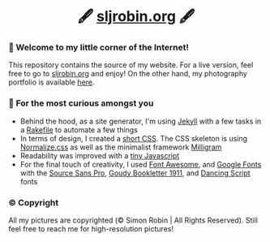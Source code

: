 <h1 align="center">🖋️ <a href="https://sljrobin.org" title="sljrobin.org">sljrobin.org</a> 🖋️</h1>

### 👋 Welcome to my little corner of the Internet!
This repository contains the source of my website. For a live version, feel free to go to [sljrobin.org](https://sljrobin.org) and enjoy! On the other hand, my photography portfolio is available [here](https://sljrobin.org/photography/).

### 🔎 For the most curious amongst you
* Behind the hood, as a site generator, I'm using [Jekyll](https://jekyllrb.com/) with a few tasks in a [Rakefile](https://ruby.github.io/rake/doc/rakefile_rdoc.html) to automate a few things
* In terms of design, I created a [short CSS](./assets/css/style.css). The CSS skeleton is using [Normalize.css](https://necolas.github.io/normalize.css/) as well as the minimalist framework [Milligram](https://milligram.io/)
* Readability was improved with a [tiny Javascript](./assets/js/scroll.js)
* For the final touch of creativity, I used [Font Awesome](https://fontawesome.com/), and [Google Fonts](https://fonts.google.com/) with the [Source Sans Pro](https://fonts.google.com/specimen/Source+Sans+Pro), [Goudy Bookletter 1911](https://fonts.google.com/specimen/Goudy+Bookletter+1911), and [Dancing Script](https://fonts.google.com/specimen/Dancing+Script) fonts

### ©️ Copyright
All my pictures are copyrighted (© Simon Robin | All Rights Reserved). Still feel free to reach me for high-resolution pictures!